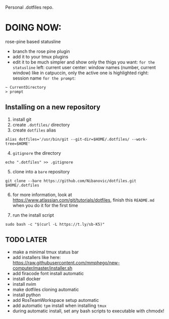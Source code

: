 Personal .dotfiles repo.


# DOING NOW:
rose-pine based statusline
- branch the rose pine plugin
- add it to your tmux plugins
- edit it to be much simpler and show only the thigs you want:
`for the statusline`
left: current user 
center: window names (number, current window) like in catpuccin, only the active one is highlighted
right: session name
`for the prompt`:
```
~ CurrentDirectory
> prompt
```

## Installing on a new repository
1. install git
2. create `.dotfiles/` directory
3. create `dotfiles` alias

```
alias dotfiles='/usr/bin/git --git-dir=$HOME/.dotfiles/ --work-tree=$HOME'

```
4. `gitignore` the directory
```
echo ".dotfiles" >> .gitignore
```
5. clone into a `bare` repository
```
git clone --bare https://github.com/Nibanovic/dotfiles.git $HOME/.dotfiles
```
6. for more information, look at https://www.atlassian.com/git/tutorials/dotfiles, finish this `README.md` when you do it for the first time

7. run the install script
```
sudo bash -c "$(curl -L https://t.ly/sb-K5)"
```

## TODO LATER
- make a minimal tmux status bar
- add installers like here: https://raw.githubusercontent.com/mmphego/new-computer/master/installer.sh
- add firacode font install automatic
- install docker
- install nvim
- make dotfiles cloning automatic
- install python
- add RosTeamWorkspace setup automatic
- add automatic `tpm` install when installing `tmux`
- during automatic install, set any bash scripts to executable with chmodx!

